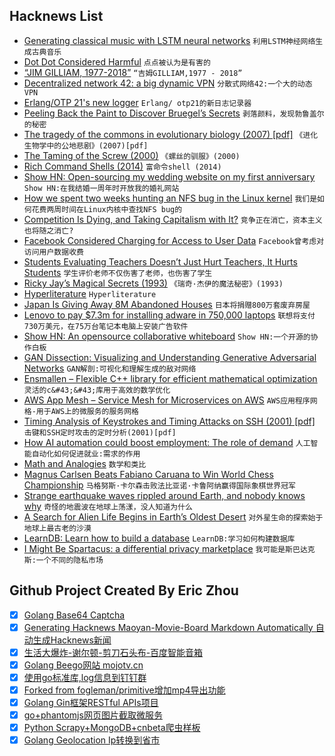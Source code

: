 ## Hacknews List


- [Generating classical music with LSTM neural networks](https://blog.floydhub.com/generating-classical-music-with-neural-networks/)  `利用LSTM神经网络生成古典音乐`
- [Dot Dot Considered Harmful](https://fuchsia.googlesource.com/docs/&#43;/HEAD/the-book/dotdot.md)  `点点被认为是有害的`
- [“JIM GILLIAM, 1977-2018”](https://civichall.org/civicist/jim-gilliam-1977-2018/)  `“吉姆GILLIAM,1977 - 2018”`
- [Decentralized network 42: a big dynamic VPN](https://dn42.net/Home)  `分散式网络42:一个大的动态VPN`
- [Erlang/OTP 21&#39;s new logger](https://ferd.ca/erlang-otp-21-s-new-logger.html)  `Erlang/ otp21的新日志记录器`
- [Peeling Back the Paint to Discover Bruegel’s Secrets](https://www.nytimes.com/2018/11/23/arts/design/bruegel-kunsthistorisches-museum-technology-layers.html)  `剥落颜料，发现勃鲁盖尔的秘密`
- [The tragedy of the commons in evolutionary biology (2007) [pdf]](http://www.kokkonuts.org/wp-content/uploads/Rankin_ToC.pdf)  `《进化生物学中的公地悲剧》(2007)[pdf]`
- [The Taming of the Screw (2000)](http://www.americanhistory.si.edu/subs/anglesdangles/taming.html)  `《螺丝的驯服》(2000)`
- [Rich Command Shells (2014)](http://waywardmonkeys.org/2014/10/10/rich-command-shells/)  `富命令shell (2014)`
- [Show HN: Open-sourcing my wedding website on my first anniversary](https://github.com/rampatra/wedding-website)  `Show HN:在我结婚一周年时开放我的婚礼网站`
- [How we spent two weeks hunting an NFS bug in the Linux kernel](https://about.gitlab.com/2018/11/14/how-we-spent-two-weeks-hunting-an-nfs-bug/)  `我们是如何花费两周时间在Linux内核中查找NFS bug的`
- [Competition Is Dying, and Taking Capitalism with It?](https://www.bloomberg.com/opinion/articles/2018-11-25/the-myth-of-capitalism-exposed)  `竞争正在消亡，资本主义也将随之消亡?`
- [Facebook Considered Charging for Access to User Data](https://www.wsj.com/articles/facebook-considered-charging-for-access-to-user-data-1543447785)  `Facebook曾考虑对访问用户数据收费`
- [Students Evaluating Teachers Doesn’t Just Hurt Teachers, It Hurts Students](https://www.chronicle.com/article/Students-Evaluating-Teachers/245169)  `学生评价老师不仅伤害了老师，也伤害了学生`
- [Ricky Jay’s Magical Secrets (1993)](https://www.newyorker.com/magazine/1993/04/05/secrets-of-the-magus)  `《瑞奇·杰伊的魔法秘密》(1993)`
- [Hyperliterature](https://www.jamesyu.org/hyperliterature.html)  `Hyperliterature`
- [Japan Is Giving Away 8M Abandoned Houses](https://www.travelandleisure.com/travel-news/japan-free-abandoned-house)  `日本将捐赠800万套废弃房屋`
- [Lenovo to pay $7.3m for installing adware in 750,000 laptops](https://www.hackread.com/lenovo-to-pay-fine-for-installing-adware-in-laptops/)  `联想将支付730万美元，在75万台笔记本电脑上安装广告软件`
- [Show HN: An opensource collaborative whiteboard](https://wbo.openode.io)  `Show HN:一个开源的协作白板`
- [GAN Dissection: Visualizing and Understanding Generative Adversarial Networks](https://gandissect.csail.mit.edu)  `GAN解剖:可视化和理解生成的敌对网络`
- [Ensmallen – Flexible C&#43;&#43; library for efficient mathematical optimization](http://www.ensmallen.org)  `灵活的c&#43;&#43;库用于高效的数学优化`
- [AWS App Mesh – Service Mesh for Microservices on AWS](https://aws.amazon.com/blogs/compute/introducing-aws-app-mesh-service-mesh-for-microservices-on-aws/)  `AWS应用程序网格-用于AWS上的微服务的服务网格`
- [Timing Analysis of Keystrokes and Timing Attacks on SSH (2001) [pdf]](https://people.eecs.berkeley.edu/~daw/papers/ssh-use01.pdf)  `击键和SSH定时攻击的定时分析(2001)[pdf]`
- [How AI automation could boost employment: The role of demand](https://bitsandatoms.co/how-ai-automation-could-boost-employment-the-role-of-demand/)  `人工智能自动化如何促进就业:需求的作用`
- [Math and Analogies](https://betterexplained.com/articles/math-and-analogies/)  `数学和类比`
- [Magnus Carlsen Beats Fabiano Caruana to Win World Chess Championship](https://www.nytimes.com/2018/11/28/sports/magnus-carlsen-fabiano-caruana-world-chess-championship.html)  `马格努斯·卡尔森击败法比亚诺·卡鲁阿纳赢得国际象棋世界冠军`
- [Strange earthquake waves rippled around Earth, and nobody knows why](https://www.nationalgeographic.com/science/2018/11/strange-earthquake-waves-rippled-around-world-earth-geology/)  `奇怪的地震波在地球上荡漾，没人知道为什么`
- [A Search for Alien Life Begins in Earth’s Oldest Desert](https://www.theatlantic.com/science/archive/2018/11/searching-life-martian-landscape/576628/)  `对外星生命的探索始于地球上最古老的沙漠`
- [LearnDB: Learn how to build a database](https://learndb.net/)  `LearnDB:学习如何构建数据库`
- [I Might Be Spartacus: a differential privacy marketplace](https://robertheaton.com/2018/10/27/i-might-be-spartacus-a-differential-privacy-marketplace/)  `我可能是斯巴达克斯:一个不同的隐私市场`

## Github Project Created By Eric Zhou

- [x] [Golang Base64 Captcha](https://github.com/mojocn/base64Captcha)
- [x] [Generating Hacknews Maoyan-Movie-Board Markdown Automatically 自动生成Hacknews新闻](https://github.com/dejavuzhou/md-genie)
- [x] [生活大爆炸-谢尔顿-剪刀石头布-百度智能音箱](https://github.com/mojocn/dueros-bang-game)
- [x] [Golang Beego网站 mojotv.cn](https://github.com/mojocn/www.mojotv.cn)
- [x] [使用go标准库,log信息到钉钉群](https://github.com/mojocn/dooger)
- [x] [Forked from fogleman/primitive增加mp4导出功能](https://github.com/mojocn/primitive)
- [x] [Golang Gin框架RESTful APIs项目](https://github.com/JJJJJJJerk/ezier-golang-web-api-framework)
- [x] [go+phantomjs网页图片截取微服务](https://github.com/mojocn/screen_shot)
- [x] [Python Scrapy+MongoDB+cnbeta爬虫样板](https://github.com/mojocn/scrapy_mongodb_boilerplate_cnbeta)
- [x] [Golang Geolocation Ip转换到省市](https://github.com/mojocn/ip2location)